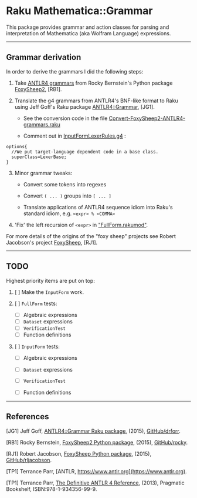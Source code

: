 # Raku Mathematica::Grammar

This package provides grammar and action classes for parsing and interpretation 
of Mathematica (aka Wolfram Language) expressions.

------

## Grammar derivation

In order to derive the grammars I did the following steps:

1. Take [ANTLR4 grammars](https://github.com/rocky/FoxySheep2/tree/master/grammar)
from Rocky Bernstein's Python package
[FoxySheep2](https://github.com/rocky/FoxySheep2), [RB1].

2. Translate the g4 grammars from ANTLR4's BNF-like format to Raku using Jeff Goff's Raku package
[ANTLR4::Grammar](https://github.com/drforr/perl6-ANTLR4), [JG1].
   
   - See the conversion code in the file
     [Convert-FoxySheep2-ANTLR4-grammars.raku](./examples/Convert-FoxySheep2-ANTLR4-grammars.raku)
     
   - Comment out
     in
     [InputFormLexerRules.g4](https://github.com/rocky/FoxySheep2/blob/master/grammar/InputFormLexerRules.g4)
     :

```g4
options{
  //We put target-language dependent code in a base class.
  superClass=LexerBase;
}
```

3. Minor grammar tweaks:
   
   - Convert some tokens into regexes
     
   - Convert `( ... )` groups into `[ ... ]`  
   
   - Translate applications of ANTLR4 sequence idiom into Raku's standard idiom, e.g. `<expr> % <COMMA>`
    
4. 'Fix' the left recursion of `<expr>` in 
  ["FullForm.rakumod"](./lib/Mathematica/Grammar/FullForm.rakumod).
  
For more details of the origins of the "foxy sheep" projects see Robert Jacobson's project
[FoxySheep](https://github.com/rljacobson/FoxySheep), [RJ1].

------

## TODO

Highest priority items are put on top:

1. [ ] Make the `InputForm` work.

2. [ ] `FullForm` tests:
   
   - [ ] Algebraic expressions
   - [ ] `Dataset` expressions
   - [ ] `VerificationTest`
   - [ ] Function definitions
    
3. [ ] `InputForm` tests:

    - [ ] Algebraic expressions
    - [ ] `Dataset` expressions
    - [ ] `VerificationTest`
    - [ ] Function definitions
   

------

## References

[JG1] Jeff Goff,
[ANTLR4::Grammar Raku package](https://github.com/drforr/perl6-ANTLR4),
(2015),
[GitHub/drforr](https://github.com/drforr).

[RB1] Rocky Bernstein,
[FoxySheep2 Python package](https://github.com/rocky/FoxySheep2),
(2015),
[GitHub/rocky](https://github.com/rocky).

[RJ1] Robert Jacobson,
[FoxySheep Python package](https://github.com/rljacobson/FoxySheep),
(2015),
[GitHub/rljacobson](https://github.com/rljacobson).

[TP1] Terrance Parr, [ANTLR, https://www.antlr.org](https://www.antlr.org).

[TP1] Terrance Parr,
[The Definitive ANTLR 4 Reference](https://pragprog.com/titles/tpantlr2/the-definitive-antlr-4-reference/),
(2013),
Pragmatic Bookshelf,
ISBN:978-1-934356-99-9.